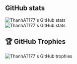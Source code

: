 ## GitHub stats
![ThanhAT177's GitHub stats](https://github-readme-stats.vercel.app/api?username=ThanhAT177&theme=blue-green&show_icons=true&hide=contribs,prs&ring_color=#00FFFF)<br/>
![ThanhAT177's GitHub stats](https://github-readme-streak-stats.herokuapp.com/?user=ThanhAT177&theme=dark&hide_border=true)<br/>
## 🏆 GitHub Trophies
![ThanhAT177's GitHub trophies](https://github-profile-trophy.vercel.app/?username=ThanhAT177&theme=darkhub&no-frame=false&no-bg=true&margin-w=4)
